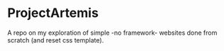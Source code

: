 # ProjectArtemis
A repo on my exploration of simple -no framework- websites done from scratch (and reset css template).
